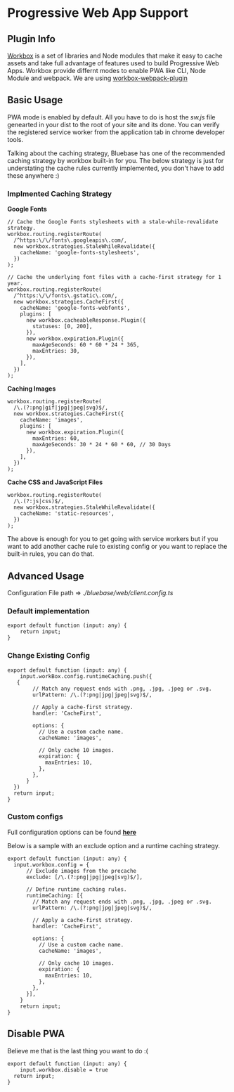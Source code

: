 # Progressive Web App Support

## Plugin Info

[Workbox](https://developers.google.com/web/tools/workbox/guides/get-started) is a set of libraries and Node modules that make it easy to cache assets and take full advantage of features used to build Progressive Web Apps. Workbox provide differnt modes to enable PWA like CLI, Node Module and webpack. We are using [workbox-webpack-plugin](https://developers.google.com/web/tools/workbox/modules/workbox-webpack-plugin)

## **Basic Usage**

PWA mode is enabled by default. All you have to do is host the *sw.js* file genearted in your dist to the root of your site and its done. You can verify the registered service worker from the application tab in chrome developer tools.

Talking about the caching strategy, Bluebase has one of the recommended caching strategy by workbox built-in for you. The below strategy is just for understating the cache rules currently implemented, you don't have to add these anywhere :)

### Implmented Caching Strategy

**Google Fonts**
```JS
// Cache the Google Fonts stylesheets with a stale-while-revalidate strategy.
workbox.routing.registerRoute(
  /^https:\/\/fonts\.googleapis\.com/,
  new workbox.strategies.StaleWhileRevalidate({
    cacheName: 'google-fonts-stylesheets',
  })
);

// Cache the underlying font files with a cache-first strategy for 1 year.
workbox.routing.registerRoute(
  /^https:\/\/fonts\.gstatic\.com/,
  new workbox.strategies.CacheFirst({
    cacheName: 'google-fonts-webfonts',
    plugins: [
      new workbox.cacheableResponse.Plugin({
        statuses: [0, 200],
      }),
      new workbox.expiration.Plugin({
        maxAgeSeconds: 60 * 60 * 24 * 365,
        maxEntries: 30,
      }),
    ],
  })
);
```

**Caching Images**
```JS
workbox.routing.registerRoute(
  /\.(?:png|gif|jpg|jpeg|svg)$/,
  new workbox.strategies.CacheFirst({
    cacheName: 'images',
    plugins: [
      new workbox.expiration.Plugin({
        maxEntries: 60,
        maxAgeSeconds: 30 * 24 * 60 * 60, // 30 Days
      }),
    ],
  })
);
```

**Cache CSS and JavaScript Files**
```JS
workbox.routing.registerRoute(
  /\.(?:js|css)$/,
  new workbox.strategies.StaleWhileRevalidate({
    cacheName: 'static-resources',
  })
);
```

 The above is enough for you to get going with service workers but if you want to add another cache rule to existing config or you want to replace the built-in rules, you can do that.


## **Advanced Usage**

Configuration File path => *./bluebase/web/client.config.ts*

### Default implementation

```JS
export default function (input: any) {
	return input;
}
```

### Change Existing Config

```JS
export default function (input: any) {
	input.workBox.config.runtimeCaching.push({
   {
        // Match any request ends with .png, .jpg, .jpeg or .svg.
        urlPattern: /\.(?:png|jpg|jpeg|svg)$/,

        // Apply a cache-first strategy.
        handler: 'CacheFirst',

        options: {
          // Use a custom cache name.
          cacheName: 'images',

          // Only cache 10 images.
          expiration: {
            maxEntries: 10,
          },
        },
      } 
  })
  return input;
}
```

### Custom configs
 Full configuration options can be found **[here](https://developers.google.com/web/tools/workbox/modules/workbox-webpack-plugin#full_generatesw_config)**

Below is a sample with an exclude option and a runtime caching strategy.


```JS
export default function (input: any) {
  input.workbox.config = {
      // Exclude images from the precache
      exclude: [/\.(?:png|jpg|jpeg|svg)$/],

      // Define runtime caching rules.
      runtimeCaching: [{
        // Match any request ends with .png, .jpg, .jpeg or .svg.
        urlPattern: /\.(?:png|jpg|jpeg|svg)$/,

        // Apply a cache-first strategy.
        handler: 'CacheFirst',

        options: {
          // Use a custom cache name.
          cacheName: 'images',

          // Only cache 10 images.
          expiration: {
            maxEntries: 10,
          },
        },
      }],
    }
    return input;
}
```


## Disable PWA

Believe me that is the last thing you want to do :(

  ```JS
  export default function (input: any) {
	  input.workbox.disable = true
    return input;
  }
  ```